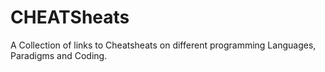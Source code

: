 # CHEATSheats

A Collection of links to Cheatsheats on different programming Languages, Paradigms and Coding.
